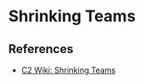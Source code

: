# Shrinking Teams

## References

* [C2 Wiki: Shrinking Teams](https://c2.com/cgi/wiki?ShrinkingTeams)
